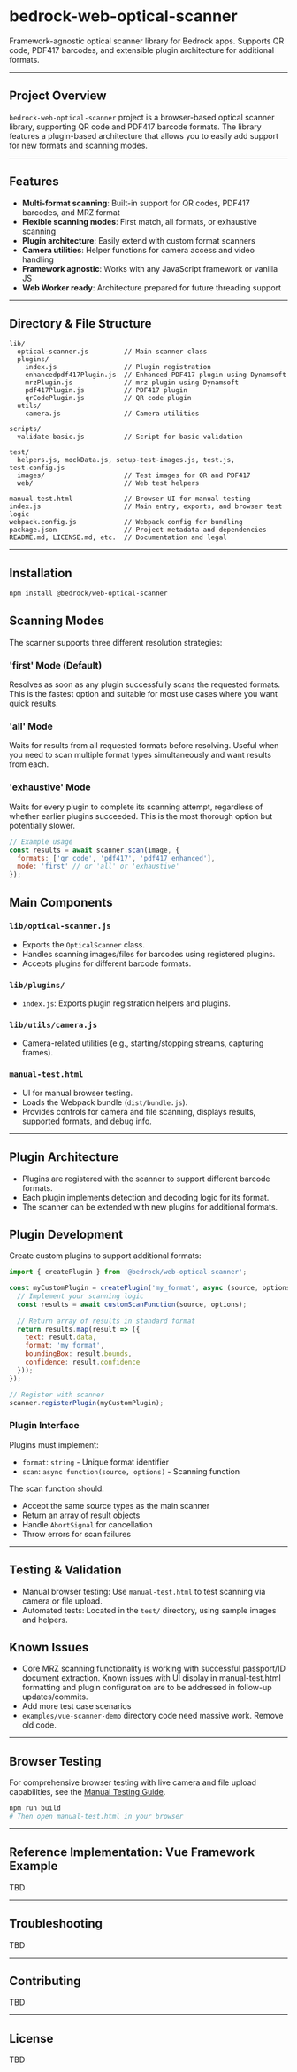 # bedrock-web-optical-scanner

Framework-agnostic optical scanner library for Bedrock apps. Supports QR code, PDF417 barcodes, and extensible plugin architecture for additional formats.

---

## Project Overview

`bedrock-web-optical-scanner` project is a browser-based optical scanner library, supporting QR code and PDF417 barcode formats. The library features a plugin-based architecture that allows you to easily add support for new formats and scanning modes.

---

## Features

- **Multi-format scanning**: Built-in support for QR codes, PDF417 barcodes, and MRZ format
- **Flexible scanning modes**: First match, all formats, or exhaustive scanning
- **Plugin architecture**: Easily extend with custom format scanners
- **Camera utilities**: Helper functions for camera access and video handling
- **Framework agnostic**: Works with any JavaScript framework or vanilla JS
- **Web Worker ready**: Architecture prepared for future threading support

---

## Directory & File Structure

```
lib/
  optical-scanner.js         // Main scanner class
  plugins/
    index.js                 // Plugin registration
    enhancedpdf417Plugin.js  // Enhanced PDF417 plugin using Dynamsoft
    mrzPlugin.js             // mrz plugin using Dynamsoft
    pdf417Plugin.js          // PDF417 plugin
    qrCodePlugin.js          // QR code plugin
  utils/
    camera.js                // Camera utilities

scripts/
  validate-basic.js          // Script for basic validation

test/
  helpers.js, mockData.js, setup-test-images.js, test.js, test.config.js
  images/                    // Test images for QR and PDF417
  web/                       // Web test helpers

manual-test.html             // Browser UI for manual testing
index.js                     // Main entry, exports, and browser test logic
webpack.config.js            // Webpack config for bundling
package.json                 // Project metadata and dependencies
README.md, LICENSE.md, etc.  // Documentation and legal
```

---

## Installation

```bash
npm install @bedrock/web-optical-scanner
```

## Scanning Modes

The scanner supports three different resolution strategies:

### 'first' Mode (Default)

Resolves as soon as any plugin successfully scans the requested formats. This is the fastest option and suitable for most use cases where you want quick results.

### 'all' Mode  

Waits for results from all requested formats before resolving. Useful when you need to scan multiple format types simultaneously and want results from each.

### 'exhaustive' Mode

Waits for every plugin to complete its scanning attempt, regardless of whether earlier plugins succeeded. This is the most thorough option but potentially slower.

```javascript
// Example usage
const results = await scanner.scan(image, {
  formats: ['qr_code', 'pdf417', 'pdf417_enhanced'],
  mode: 'first' // or 'all' or 'exhaustive'
});
```

## Main Components

### `lib/optical-scanner.js`

- Exports the `OpticalScanner` class.
- Handles scanning images/files for barcodes using registered plugins.
- Accepts plugins for different barcode formats.

### `lib/plugins/`

- `index.js`: Exports plugin registration helpers and plugins.

### `lib/utils/camera.js`

- Camera-related utilities (e.g., starting/stopping streams, capturing frames).

### `manual-test.html`

- UI for manual browser testing.
- Loads the Webpack bundle (`dist/bundle.js`).
- Provides controls for camera and file scanning, displays results, supported formats, and debug info.

---

## Plugin Architecture

- Plugins are registered with the scanner to support different barcode formats.
- Each plugin implements detection and decoding logic for its format.
- The scanner can be extended with new plugins for additional formats.

## Plugin Development

Create custom plugins to support additional formats:

```javascript
import { createPlugin } from '@bedrock/web-optical-scanner';

const myCustomPlugin = createPlugin('my_format', async (source, options) => {
  // Implement your scanning logic
  const results = await customScanFunction(source, options);
  
  // Return array of results in standard format
  return results.map(result => ({
    text: result.data,
    format: 'my_format',
    boundingBox: result.bounds,
    confidence: result.confidence
  }));
});

// Register with scanner
scanner.registerPlugin(myCustomPlugin);
```

### Plugin Interface

Plugins must implement:

- `format`: `string` - Unique format identifier
- `scan`: `async function(source, options)` - Scanning function

The scan function should:

- Accept the same source types as the main scanner
- Return an array of result objects
- Handle `AbortSignal` for cancellation
- Throw errors for scan failures

---

## Testing & Validation

- Manual browser testing: Use `manual-test.html` to test scanning via camera or file upload.
- Automated tests: Located in the `test/` directory, using sample images and helpers.

## Known Issues

- Core MRZ scanning functionality is working with successful passport/ID
document extraction. Known issues with UI display in manual-test.html formatting
and plugin configuration are to be addressed in follow-up updates/commits.
- Add more test case scenarios
- `examples/vue-scanner-demo` directory code need massive work. Remove old code.

---

## Browser Testing

For comprehensive browser testing with live camera and file upload capabilities, see the [Manual Testing Guide](MANUAL_TESTING.md).

```bash
npm run build
# Then open manual-test.html in your browser
```

---

## Reference Implementation: Vue Framework Example

TBD

---

## Troubleshooting

TBD

---

## Contributing

TBD

---

## License

TBD

